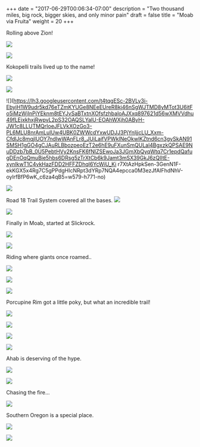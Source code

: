 +++
date = "2017-06-29T00:06:34-07:00"
description = "Two thousand miles, big rock, bigger skies, and only minor pain"
draft = false
title = "Moab via Fruita"
weight = 20
+++

Rolling above Zion!

![](https://lh3.googleusercontent.com/vdhUbBwsPLdRvt82X_XLmlbbozJTWYUkd5u0BDvybrvawP3F05vDireTkeTenRk7CvEQMAixXbv1QQ5SlVJs595ItNYUuQpBZKDcmO9-_hu0s3aiK167dkqCN8C-duXwvmkQhP_NLGModP1E340I9AXNT97FwyHgoBuqnVMyQhXPrB7OoL0H9bnzbudXiFvfuWSLuZBdB2NnA3BZ8T3J2AnLddwq4Rv6SQaLS15qiLJJt9dGa2zsel85LJ16Ih56fnfjtPXMK3VZIckL3bVB2wQgneyI3yEcC_wKEo3-88r3yXz_DAjP1jar1A1nurSx02drhTTFKVx4WtpL6GhXIyM6gxewaqz8Hxwwraf4o1rVogKpBTSX1XsnsQsrPrJ7ooIpKPV1Xf78nG6ukcoTJf-7YcqRGgxEbyz60-et8MVpLMX9n6cWLuKzKoRfs4Pxv2lz4PjjB9ReMDlzUK1eURQKPm3hiFm2mJb44xsQytiPmZKv80PpBvNk1eq2QD_6_zsRcGSOkgIcP3dkK4oJvXIfVMPpQb5nLT5p_i68wmmsnDLa-_WSlY9MrdHshNCL7htOdigxahEO-G3mNHUNCogcHleDKU_IVoKSFfR4D6n0C3LX7ORK=w1028-h771-no)

![](https://lh3.googleusercontent.com/Evh6LUQc8SxDHVDSUC2J6We6aykloNmfwWUEpn2WVUdIgkpUefDRdk0oIRwah9MnRtgnQbGS03bWeFgmyWcQHuHA8uYwizREV3Gt_NP2TIAwp7x23e08sVitZRFCwszlFKDy4HgpJ_q7N_I9Di2Vj4iMB6Jzwv97FYafdbF0oHNEW7lIqh2gUyD8EZXy_YlugkJ7Wqxj2v822fwYn_Tt_EYKtsuq9IYgZ-CltuGIRFPMjXvjS-xIyOBiI97XcW7WDPznX5NyUFl2uzinCul7aWNbrA6A2LMv1Onv_z74bBftbLSY-6oOWPMP6CYq8KZYnmNED28DPk9x5s2X6vb-iVRmNUIlIY_VjYU25Q1VaI7_XczXpEqFCjXu3UTNN4LI5Bw24YeDTJPpwqFLjP_CBaeufidysoGKYwdD-M29ZvwpPbUHQ7PoGg7Ua-SNVaaEYe_I2qT7pYws5MFIvvf3UQOGEfDjzkr7WlIywvOWPmvTw9MNdx47HA2i_BVYQu1AbVfXPu-tPQ1ban7dEMg1cSTKrPRzE5OEa9Cc7GYzZNgps9xt-ZHThjGOOSaEaFPXDnB-gkl2Eap5V1sHQCs08z4WSxsCkVU8Vvrz6c6ZbD80TEee=w1028-h771-no)


Kokopelli trails lived up to the name!

![](https://lh3.googleusercontent.com/P9DIc0icTlVJZVjnAat3S2wI6X9S0SoHXRDmVBazJOKBNtBpGzwuRZv84HF2lJOhLRJQHiLmD241jVn4BnEmL_rZSvubo3M09K4mgUmEH-WgIG-Yh0d6K2TUmZKQbUROUJkpYOMOfuciOpGb5Y-rv95A2FVdQpetMvqon-BKynzSQ7J0ofbesD9bN6J_3XYbLTH07Whv-GLVbC9UW-c8CrI50AgaJoVZTBsg4xquWTQ7fWcOa9aEExfzrmVQyJQJueHNmnDU87c6Z3Eo4xop7FNpT47Vbv27wx5y9a14Efbb7Tl04a3mCknLd7ZBvCa2xURH9xGmmCLTp4gTm3y87ZezKQ0ICZwYNTIu6rXhHyjcY65v6X5k_1e9sdaZj__jghqXuo_GDyoATQ0mc6tvwfJDlFCUKokcXmTXfvece-N2mPPaoIruT6VdH-Y1VplakZwxR-X5ttRrZrnhdlVLAt78iito_ZCx_8CZQ4kkbcDQ1qa4CkIW7-YVLvpnuZCTn_WV6v1v28Kmnp-MKtV9077GmFoucjcf_Cb2JtEXzMgJb0j1Pzm1TW5wd3MV-_gsAnuA8GLyLizgFxLBQL5z4c5LaoCKwlYTJr0YWj_UI_pI5GTQ=w1028-h771-no)


![](https://lh3.googleusercontent.com/v5bH4zDkBpDc7xOxqMbAx4_412y3I4F0Jem-EsoByWf0PZla0CKdJsOwYgMhMdi9qx2e3czywaZfPc9F74941sbfxMsVgVTj6SYouwb8ppE2Sa4A7mL3qbBZlhrFTwbcDeorkCOkC21zDfuvTnItVQHwYLtUzasvuBxAuUC_z8ijj4kJIDXz2PujEeq0s1XV6vYd2-emJT4TcLDL5A5FMoTiGP6Y-Z-rFPVfdrSqXBo5av9MkcELTxcZID7WCRqYbI2_fTDpgbdoZqrjA9tnYf-3BZIQmKnlwecoRnviccScN-w7kfQJR_5Slh1rG1ScxIGBoc-SbuTEYsM8kqDZH7mzqiYRZYLwlQu6PKoI9s4KbgS75bCsy7Imi_-2zDvinGgryx8vzBhvlRIrpoYZO7rekPJUzPII_Td92tY4CBKFATsBwFjjMbwRYqEMT9APJdYagWFYe-WnIzJVPzXn8zrWmQkcyTZbf2S63x7ZGiz9JhOrcC3sxU3f1lMsBYMId6Zkm34rZ2wtojaoQDT2VJMIPIT7_EWCHWpr0UAG2GMNak3aXh1vo06kB4lLNzton7kXJfeMz4i-dftOUpeyTqOwhHSnX6j4orIUiobI6Dqwsava=w579-h771-no)


![](https://lh3.googleusercontent.com/t4tqgESc-2BVLy3i-EbyjH1W9udr5kd76eTZmKYUGe8NEeEUreR8kj46nSgWJTMD8yMTot3U6itFo5iMzWjInPjYEknm8tEYJvSaBTxtnXOfsfzhbaloAJXxq897621d56wXMVVdhu49fLEjxkhxjRwpvL2pS32OAQSLYalU-EOAhWXjh0AByH-JW1c8LLUTMQrIoeJFLVkXOzGo3-PL6MLU8nrAmLuIUw4UBK0ZWWcdYxwUDJJ3PjYnIjjcLU_Xxm-CfdlJc8mqjlUOY7ndIwWAnFLr8_JUiLaifVPWkINeOkwlKZtnd6cn3gySkAN91SMSH1gGO4gCJAuRLBbozpeoEzT2e6hE9uFXunSmQULal4BgxzkQPSAE9NuDDzb7bB_0U5PebtHVy2KnsFK6fNlZSEwoJa3JGmXbQyqWtq7Cr1epdQafugDEnOqQmuBie5hbs6DRsg5zTrXtCb6k9Jamt3mSX39GkJ6zQIltE-xynIkwT1C4vkHazFDD2HFFZDhql6YcWiU_Ki
r7XtAzHpkSen-3GenN1F-ekKGX5x4Rg7C5gPPdgHIcNRpt3dYRp7NQA4epcca0M3ezJfAIFhdNhV-oylrfBfP6wK_c6za4qB5=w579-h771-no)

![](https://lh3.googleusercontent.com/mCAeJgfXKld97rvM3L3mVJO_R1V47TxPOK14yKb4gglTPxyhXHm9ars0I-5zIjxIQYBi0b28I2xuPvKq3U8SLH3NmULYqKP1CUyIaE-F1Tyg7IGuWfMaMppdMchh5a3pfIFKAlxqIurV1xlURbF380MwDToWbl3QN61xlHDzGOQ-ilROlr81px0hP7Pb20f7ZOQnK7GOqskCZdrZsOftOYyDgj92pAGzRgutMRU-UAgId65cDPMnNf8F33JhXfHlobq0tXNA03UJ--Ok7I1s4dB-0Go58w9mJHS9OlCK8Eh_OhsCzyLiDTcUESLM0YMXULtpsMVcnZ5bplHBS9m8wUyLHILLJOAg9gZDk8jFZ5PRYW2dTt0eQxAtm1yI1nPskMlaCS0xtR4KP9DW9SR4GSUAmZGfmgM2akbCXj1WupzLtTNUqL09qsIaC3OsH9DJn5u9wky-0etOUHexvK5AI9ynq1QN5TMsfT1etg7KErH8nk3-RuolZna9dYkijM2XXhPzxjex3WQQ0BwjyeV8LA0bnttj6mRn2LZCn16-PQcwytyZbWADBH8eIa_KnH5vkGJr6LgMtjFdrMmciEr22rD1sWE4jKslIW1WHfLN_kx0Afx4LaNK=w1028-h771-no)

Road 18 Trail System covered all the bases.
![](https://lh3.googleusercontent.com/9K-Tp3uloWjv5KDLJwZRQCCm9URMeTtl_1VYWCJfCxdVGyB15NjVnby3mBPNYWs_KnmhpZ35Q7RhQ3HqKzABlVPDPSJ18nkc-SJHpjoCLXeVIVQu6E5yaaUL8Q-l_NIKMwwFm7HOLwsoejdljVYCaYAj3wAnkJKF8UW2TapY7sqwE2ef6UvoEB-TwQGhJegkrivhtFUxVPup7LulLFkPsfRp2qasT1uMSvyVDIsihcjED916jw7m-J_OkPgwe8RvqBPxReuFXEWpAt93zzid-Lc1PK9T6-R34MGXkcE2OG-a2-WU7MTP25Bgv53lUptzbn3Vlo2KYkCNyB61sa77QyAoxX5LKffGfauhM5MIqTOpF_eJ62N2gXOFF_mOa1-N2FqEHgeyOPOmz2Dqqx2kIl6U9RtFImNCwNkeijYgvntO_paes46pY4f4vfHH9uEtmIJQuZqI2cTd1MD2JMmx1Np3d7dLP3OeGWSGXIpn8WM4W7gm9cMX-uLqL9AgQhxjXn6tuPZ5cB7TKKCftE3SrgHii22vVGAoNagd46r44HPb4KJ7XKU5MuS4f4INPARjLjEfwPGV6WweBouizxnuklqZx4ouE9P2HEL07QH67MHWwjCE=w1028-h771-no)

![](https://lh3.googleusercontent.com/lMFBf-0lhIUX_gwowPj7iTR0io-XyFMn3sJOjs2Akw_vCCg-WxFEFhUSfih_9Ijq6GeRJLetRh5RtQEq9xBwloJsWuZ_ff20Nm3ZkKGn9DIxbydoSTKc3HtZSCzmjoUi468IIn_aYLaOYdQXoc1SRzl3mT6x31GgN989fBZCW-lo-5uJOVC1TFNxKZ24xJYZEr39wULVUUPZSUU4rCXLFQcPbWI3zMynkS5gysqfdMk4gXhXFeOKQUbh6woXf19nxa1oTn1FotwapQH-80F-2nkKY0t4AMfVLFPOEEadmKJXwwQOo-1ysOEURIZlop79pfwkXoRwKDrJlnX6eWzwCZdcIEBdmCuEXgs6x0dqADGpvOaW_d5-vSlQLkrXKAM4McPTaP-ubzn2NaYmkxYQbBT2uiNtY60EKMoCyoNFlhrtWpAj2MwXNsqx9yAtugDf_6GYhfLARK8RK2idZXV_ZMf0G0udtB_dGPDEvDGmozE4ftCz4SypsewN0ht74UfIHV7Tf82HWc_1wE73l89bvgZe3Afj2t1enS6GX7wu7Jmge-pfho5DY6vG4Is2RWRfxtse5TJ6TdvNqZiD5cBsEf_WuB2mErwK55M9-b6JggbAzzPEJH1J=w963-h722-no)

Finally in Moab, started at Slickrock.

![](/PANO_20170426_105939.jpg)

![](https://lh3.googleusercontent.com/HZ2FnrGgXyoLyCLAFSs65SpAm2FCYu2BhDqMOoocHZ0bp9F9CPn6618w30-Y6OyFVh9qMFjEWODnuhWWuVhHixbVkn6es7kCA-Yo78M4okfhs1P8VuscKMYwyfuuzvmfb2l6XVl97mIq5Ry_2VqDhpabtM81AX-hGNm0oCQlXMwb6JrZuZ_ddFFOklb8-qJYiE-3HDEdNxhm1j-w9cgPYsd8agS-vUIkfAf1v7IHn4jGUIMd1sfDElwN3l7l4SS7NcnSiFT9VaVio6rV4w9PUrSNiUoM1fQSd_V2iHa6F6V9PBXR98poQAm8yK6FIYBlzMus8hvRl9Ovrfq_dNxcrvncgBU_wfI0e3Y5r9XedMmS634MddCando4UWK_ybmZndxOF--dAnbupv8zKOvmEo4Uq6YvhkjlagRDYqL3cnHME6aEkIgUkojhnIOiBAmYULIHKnaF1ZItYWhOFeJ9aHzuYTfGN0ixZBfPvY2maRqqToyRkI12DGw-QqkMtkfHHW5xOVh5IIrwIOz4NWLV9mQoppLt6RHiISLKvCTLTKD7vRxGTsMDwPOLMauY39jfBUukHeDvTcEBjIfU113yCxPANypzWX3_eitwRss-9vDNOvKX=w963-h722-no)

Riding where giants once roamed..

![](https://lh3.googleusercontent.com/e85QGUSttkGBSS4qELTF_9RVz5M4VA5VN6tev6CvBLxQmsAxWpjAp-HUR7YVfUD_rS-Q30hPhME3I_ahoTYDrLKc4O1EyXRkdEG1ymnAtP9SNyaazchOXKkV3G_PysMgBDUd30IU19du_93_dL-Z1ZaIEE5W_BAa9BejO4Hae4ibsYITL1_2FKb2oHT7rFh0sQ_WvLRwSSsj8Z3_DCAdprPBXt91v2eDvRY8ilhcpDx7jY3H0y-ZU2e3yE1Hv1n87gKT_6r7q8hSDnEK6FDmWhU6lvPj7wKAqDT_C6vNJ-sI6VwJK9zBUEmbnNYNhyCLu5PTc1xxhrX6JgcRq3wMKugcHKKCIOEXtYmYx8dOXyCziwKNj6S_A4zukil6k7tR53T6FfDAkl5VKoOjy6ViMM2tFpIStJqu4-mspLgVO3nAVCT5JNY2FwG7tZi8MliyzrQF9SI9_E7YzVq8mYsOis3O3p5PvpnrV3v1E58jCq9WXp-4dijMAtB_dYXGhY1LVKtwrz3DzgxU-fPrKNxwyG07XUtb11g-VW78zICNpVCPpsqNgIDIgQw2TgMMl2kSpLjMWCA6QrUqbfnUPfnxctiBebv6LDOE5ydNWwtjp5Gko-S5=w963-h722-no)

![](https://lh3.googleusercontent.com/cqdRwfQ2AgBVtwGYXmW6iSGvyONlN93d6O2Z1AkLqV3eNNOd-67GJ3cppQOLjzwueM8srdO_S_2j7Pv_WZmZHD0hL99ZxxjFKoeE5OHVOP6UgtEyeapVshqwy7dAXl0feQOItaRe6yIvqQOV3hN96yxI87bjYPFyZYMcskk2k2Y5x3J-2sV1aUhXEq7bjbXjyHV25ZrueZ8b5Z-Rc6y5hsKtojLWs9MdgQ0jgBhA2iNF70AHVOJdVn7NJ1s8rKJj8-N86eaGM6-hQzkOQ0eLLBuZ2aHmGrm3vxZVL0peg8KWZVogLcuMOylyP1l_cj2KvYGBP8Bk2iZOy-Kis2QFXC7Xcv29kLBV6tjQnziDifM-f8yTjKb-iB__eTdjOcr1n7vuQzINIdpzP9Aq1KNwjPbfGolgiqdHQTs0toSZkYWyiZjUqLZ1a2IiKOXdxSvW5eXaunBhh3Q8Wv9eEsEW6NXKOoVOYiA-ITQ7dlk8aeBLr6T69oXMJ_jC6bBOGsmNeafENmfZ70SWxM1n_G2VOlX66-bC83oA0W7n2ZrVEsiZ8D_Y_Ze6p59cwEuhOzl6KaP5saH-c1Ulayut6FyTF0xkJN1LVMkDqW2Z8c-tHsEyLtQRl99w=w1236-h687-no)

![](/PANO_20170427_122701.jpg)

Porcupine Rim got a little poky, but what an incredible trail!

![](https://lh3.googleusercontent.com/3ZIJ7B0Yk15B9GbfJUg9YjHmuV4oftOWsfi1E74WkrV8XZxk3n5o-2nb8iDQxRS7zPt_dobJx6ia48wyl1P4MDl9KfihLwxkK01JqU9q97qNPQ1Qnn-kSNSclwzz94BknllEnc3wZhVwCMUyWaa6g1havKnwNgA1F74BQsUxvbSnqachLfj5o2CLAmdq32K39xKEuvE2F9gk7o75n4xsUsW22VdK5faMkygexBbOcjulwpJ2ipOvoSR7YYiRSUOuBeryE-m6sV4nLmsf1uUqQ1RMuD-h4bjiutWi0dUzzVQa3H0Y0TSOUSJbrluKagIice6pkdnA4kpATXVAUpP70mHVTamvVEYUnkB-SSmLunUWCh1vzD4jxCKefFJEe-w-EkoD0Q_Nfx2QUEQV3NGgeIaXZNBTONuCtcy3SIUkIYH_ED00s9qEGTrnycUvOSIktXBTIbS80oQgIQGxh7QVuKimoi-ibr0nsyow-IipgLGpRS0geOxQ59IB3vAP2Ix6WSvAGN1j6igXxjMS10BFdyUWlUi2YkZiitRdUU24MMyC9PDThbmB3QsrOcJU2FywZIK0u6utBZ1JMMiZtCYLpyU5W9ReJ-I5tzsgh0Dsvr2LewGB=w542-h722-no)

![](https://lh3.googleusercontent.com/jwQI6Ib889THmHGVKDb1W5FwGouQXnNitSBbQI_th2qxqEkCWHlAG1uR_2evEL9qiXh-L6H1D0f1H_59QNIpSNNx6eeuYzxbHuoW5osL5dW9_5eEv_q27CocrZLdjzSqS6WuUbUX8j-dA7BrhrjbhsunCm-enpM1nlp9Dj2LU6sL663E0bGCl0-1GA7Tp_DUqO1yeVogj9iYpmeXRTGC1DuOg_eKZVTZKylnFvyS7D2viYY0dv7vCX5Tun7mHZHuTB_LtnmahhyOrlwtPoAcmkhUqzGAXWNp_F35zrR-CPyH2NSZOmP65823d8gqVap3HpocKOkLvBIpB4PY0WgggHJHAbYhJQnuIllu3QjQGtKziOYUJmWAvOtyvSxiJCJT3A5NLX8VpZDlIciMGdDfPJUAloljl5kWRUOS1oFdgg7a7JQpU0316gtnVy_6_ecC-sZJLhJVh6ofknDx2p2_8DjfDG2-oB0GrhpI_xLb2egg0PLN0ISgPQJgKOX33dSPldywXpWpqFYSPK_ATgWLR3oyyZ9W2K9tlMwscfkF6M6SpayZcoU3tirxdNIjgSl7yThF78hNIRe-1aN_OFgckgCjOhcb61z91Pqw9pBLz77gTc95o1a7=w1028-h771-no)

![](https://lh3.googleusercontent.com/16rBio-gbwl0HGOaOawvrV7_pEluQvSQVHFfu55DR9trkQukymQMyF5NATulFHvDhaaVXHZZEKIdNdIKL9b08h1PjjhIeqKY8UWiHqHensSRe5P6gb_F05kl-Zfcs_aJFB_rXYkTidD4Dy6Tuw7gnobeTlOPoFfrKeZvjY27GKzCDUudYhvGL64zIKQkmMHkUeF2zQAa4cD0prTNog4LoW6ShsO_1bkHJI4m5g4NnFVaRJkS5NbcuOGC6wKFAX03e3meQvUXI2FBv6vSZplSi_cZoKQIwdqDpBO5sXVANQHbMXrOdT0njfHsGyCJgDrqyuuhskzGmGFJaOqbtjXmg4xaZLIbeJIBU5faXk_bMIPbM3go7nJNjVby1icDP6Ia7WV22bHkmUkkrhkn-g9iVZY9PeWzWpV0-wIr55rM9B2CohZ6-j2OXDCMVcz37HkXKNO-wK_dfO9zyd_JRwHhVhx-u4uPY2giWaWyyChECB2dlGAc34ji_p43MuecdFkBJsBSgJvy8yFRiVRU3NV2_EH7H1Y82MIgsA2ol4QlW9PMBWDgIjsFvzNh1I4u1vR2WSufe8J3RLiPHTabCSkAW5RI7hGfiyu2x5Ts7aeOAe0NI11x=w1028-h771-no)

![](/PANO_20170428_154309.jpg)

Ahab is deserving of the hype. 

![](https://lh3.googleusercontent.com/o_RV64GAfb275j1eWPLQ2zbadkY0gPG5n-6Ts_fFVreAope1q0I-ac2wU5VKsoVWvbUN4pAT1BL7NufXOiQpTbRH8Uj02vb_F8apblcZjxDLLJOjPBBtSR4UXZzxhOlKH0fN0gIV2n2VHnod_hpXZom276rC-H0NRzAFaCBQYbKwaaotZGSAJ4xwpy9HgaSFqxc22Gdd3mmKlAkLRgoyn7QnPmCkBVnttvfno-u7R49huErAQVs-79R1uf6mc4tnGoU_6dJdNd3qY60gM6oPi_tQ4NY_u2XPF5Pqa-jjNoaLW_T_qPKAYAwFbUJ0kSSopsuT3e4txW8XWEylL6boY3INdFJzBZaUubmJjLzFHYR_iP1cAq5aj-PCsB4GgTxKOqwi39KP5HsBdPPkIiAzjz_UtjDC3HmBA9H0RV7kcDhcfcWPPnWpt6n3ZZlv8kYR-iFPDhl6469B_r_ooUdp2LE8JHc5IdWhmYBWvUl-gWbqT12HuoivJZkaJWjhI3SuBWqtdz_3m6sBW3u94VP9RMdlDgabXLodK0Nz7aaGnY2tcS38LdRibO2siYX33xHNqGFJ90o9eMWep_8qhvq1AnKW4jp3q2JovmBCVvSrw3HbQ815R_sU=w1600-h521-no)

![](https://lh3.googleusercontent.com/0__MAK4q_1OSRLMObytk2FYFiKCjx-goRKBN9sNkheY2pAyPJHWyGwrBWtx9YniGyQ3VTMNPbGbuACndz2-EOao_7VrnDtubSA79Em8XKAOkDhArUZkrXyK3QbLISTMl1zOUIdF1b3B-cjtsDKpuGTYfKwUx9Tk_bHwAmSYvX-ILKXjZ1q4fccpt_Z_7ZMncW6yiFdadY06an6wciof93-X8mP6UYVlOjE4EFNvZlK1cTLwvS6VVfEmE4Ku_NlfDLUPAL4Sif2IUCWo3bG02wrgB9aX3tnwuxApMKW1Z4zboa5mdBczR_s3RVgS3sDJkQKIVUf43i8KKLunhMP0GIB6SHlHCo-r2ZM5q6fbLPt9fuGEypOIMLi2rh3no8ljsC05qry4UWeI4IxupYA5HOrPmGU9lRPd27-qq6iYDEdmOIQvPVjwE2QnlP9l0GIs0MLEkp6_y5rOpznqIoqPDjOfs9AMDUGJbKTcdbhBj8vMb1FuLdJM-r03TLjOL7jX2aD9p2LKb9jLbLRumfkjpUuiaMe3sw-a6d868Pc38jCdvznNOquYFF7-SuvpU4XQ1bNXnDEVOF8VCbPl2o2wl9HmJypzZxDee8g38cwPfy8bFqIIASc9C=w542-h722-no)

Chasing the fire...

![](https://lh3.googleusercontent.com/6NMpBHY6hAnTG2-njAfjt1AXosdHmzVLj_xjlyGE5Z6L_htbVuJz310ZxDf-cbjSR4_gnJSJjAKo55_jA5p0kf5GK8HHjRsCdzKtOgttFTtrQDp87TXoMuvsIOG6ObsgbqzE6NosRmk4psG1jLfv07aOOj6lEkUvjfuiaNU1uqjiBW9ZE7lmCZKrUU8IuG8sO7GgWGKfz9IggIe58bP0LhRSLpshtHsvrcQCbtIRaFVCStZpkbaHBr9iu8pVVo-kC3ghg15MIepJkX_kLnV2fvQBF7GS-8Wjq0n8FDuVXOV7iU7Poy3EwQOoGkY-FVKtQQtyY7CZCHPDGLWVD3fsewc6pf5sAqjER1WpBb2gY9Lsvo4MKVjOIBcyqgo6EZfsCyTaCi9xH8CeFQzovcACDh9aa6W4eJx6WWS_HyAA_PzlqBauME_DGDeqF3ivBdn5HCuX2hbvgK8o2AlpsxzT3jtK5zVXqiGDD1nd_wlrft6jUV4c--WFrbr9vGj3gHiMjp9KZqokHNjdb47wAKjKvcT456Eb_a1xJRXUitOIvv6R88Jr4HjHVljwmMg7blg6efHNm37jI-tnObhVi5R686Oxn06ZNmO8o2VxivrZIRXHIT5FGEzr=w1015-h761-no)

Southern Oregon is a special place.

![](https://lh3.googleusercontent.com/gHC5bUHYTij_4lIZCqkZ_9CJGLLj1p5yD9CZxF0uvaT2C-4iDbgR5eIR0BIPkUC8rflAmRoB1YhwRQKYY-0aJdNgKs_9fnKa7gsVBJB5Kslq80kOd63D_4_Jrn_OimSrG2g6OYW18iv7ugyNBYNyNtaJfWF_3UbAadt09QUePyUBdrcc_-XC7iCcevbNLAOqfd9Br_LuIYBr_JrPUKG1En-rhDNLTAjtlKmpezuPpy3af6mVRwLdKLAB5zSwt8arkVqaTFAc8DMHd-9nxJOiBpasNXH-p5k-_vtd5_Gb1oNgcFjsEnxuKpenAGw7_kdWnptQPdrmNw99rAa99mpF6y0rAFzb-1FygzfPCOlgVWRIube-nPsWOLqgbb-UbYKGBpmpxH54Y4yBEg1W5OCV3MRFPZLNITN9ZMIFZ1ax8C9qh-gqNbiTyfSRYr-GsArOOPIEJg1nF0aXmwklsVEePLAS1OY47ALtPfJTwCGi7XN6xT_0JXkqjJnCGR-qp9jWY92HTeiPimHwvT8WEjOYG_Re89LzX2hDFAHVIsseBfVDz4QzkjJcQrwm6T9QGNkjZzh0DjWDhbLLh9waVidvlES1BPdMLIsivah5xiM6W2iNASpKsLFv=w1015-h761-no)

![](/PANO_20170430_104011.jpg)
